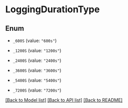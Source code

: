 # LoggingDurationType

## Enum


* `_600S` (value: `"600s"`)

* `_1200S` (value: `"1200s"`)

* `_2400S` (value: `"2400s"`)

* `_3600S` (value: `"3600s"`)

* `_5400S` (value: `"5400s"`)

* `_7200S` (value: `"7200s"`)


[[Back to Model list]](../README.md#documentation-for-models) [[Back to API list]](../README.md#documentation-for-api-endpoints) [[Back to README]](../README.md)


